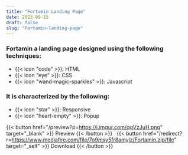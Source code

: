 ```yaml
---
title: "Fortamin Landing Page"
date: 2023-09-15
draft: false
slug: "Fortamin-landing-page"
---
```

### __Fortamin__ a __landing page__ designed using the following techniques:
- {{< icon "code" >}}: HTML
- {{< icon "eye" >}}: CSS
- {{< icon "wand-magic-sparkles" >}}: Javascript  

### It is characterized by the following:
- {{< icon "star" >}}: Responsive
- {{< icon "heart-empty" >}}:  Popup

<!--adsense-->

{{< button href="/preview?p=https://i.imgur.com/qgVzJuH.png" target="_blank" >}}
Preview
{{< /button >}} &nbsp; {{< button href="/redirect?r=https://www.mediafire.com/file/7o9msy5fr8amyjz/Fortamin.zip/file" target="_self" >}}
Download
{{< /button >}}